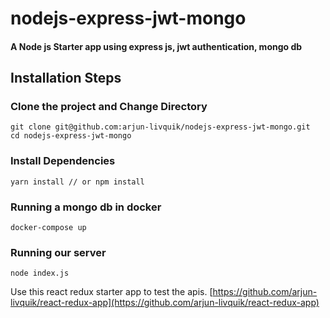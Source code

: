 # nodejs-express-jwt-mongo

#### A Node js Starter app using express js, jwt authentication, mongo db

## Installation Steps

### Clone the project and Change Directory

    git clone git@github.com:arjun-livquik/nodejs-express-jwt-mongo.git
    cd nodejs-express-jwt-mongo

### Install Dependencies

    yarn install // or npm install

### Running a mongo db in docker

    docker-compose up

### Running our server

    node index.js

Use this react redux starter app to test the apis.
[https://github.com/arjun-livquik/react-redux-app](https://github.com/arjun-livquik/react-redux-app)
